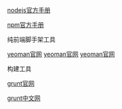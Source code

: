 
[nodejs官方手册](https://nodejs.org/en/docs/)

[npm官方手册](https://docs.npmjs.com/)

纯前端脚手架工具

[yeoman官网](http://yeoman.io/)
[yeoman官网](http://yeoman.io/)
[yeoman官网](http://yeoman.io/)

构建工具

[grunt官网](http://gruntjs.com/)

[grunt中文网](http://www.gruntjs.net/)
